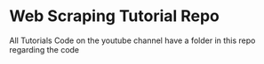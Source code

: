 # Web Scraping Tutorial Repo

All Tutorials Code on the youtube channel have a folder in this repo regarding the code
